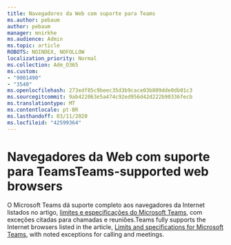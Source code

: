 ```yaml
---
title: Navegadores da Web com suporte para Teams
ms.author: pebaum
author: pebaum
manager: mnirkhe
ms.audience: Admin
ms.topic: article
ROBOTS: NOINDEX, NOFOLLOW
localization_priority: Normal
ms.collection: Adm_O365
ms.custom:
- "9001490"
- "3540"
ms.openlocfilehash: 273edf85c9beec35d3b9cace03b809dde0db01c3
ms.sourcegitcommit: 9ab422063e5a474c92ed956d42d222b90336fecb
ms.translationtype: MT
ms.contentlocale: pt-BR
ms.lasthandoff: 03/11/2020
ms.locfileid: "42599364"
---
```

# <a name="teams-supported-web-browsers"></a><span data-ttu-id="249e0-102">Navegadores da Web com suporte para Teams</span><span class="sxs-lookup"><span data-stu-id="249e0-102">Teams-supported web browsers</span></span>

<span data-ttu-id="249e0-103">O Microsoft Teams dá suporte completo aos navegadores da Internet listados no artigo, [limites e especificações do Microsoft Teams](https://docs.microsoft.com/microsoftteams/limits-specifications-teams#browsers), com exceções citadas para chamadas e reuniões.</span><span class="sxs-lookup"><span data-stu-id="249e0-103">Teams fully supports the Internet browsers listed in the article, [Limits and specifications for Microsoft Teams](https://docs.microsoft.com/microsoftteams/limits-specifications-teams#browsers), with noted exceptions for calling and meetings.</span></span>